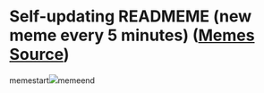 # Self-updating READMEME (new meme every 5 minutes) ([Memes Source](https://bramses.notion.site/a49c1e962b7646879176ac3b327b6533?v=4d1eda54b170483cb03a40f257231764))

memestart![](https://www.notion.so/image/https%3A%2F%2Fs3-us-west-2.amazonaws.com%2Fsecure.notion-static.com%2F88e9ae9c-4bc6-4ed6-8af2-8b5d1767c405%2F88034046-3645-415E-82DA-B5F32EEA4F1F.jpeg?table=block&id=008c106c-423c-4834-86d4-e61310bfc960&cache=v2)memeend
